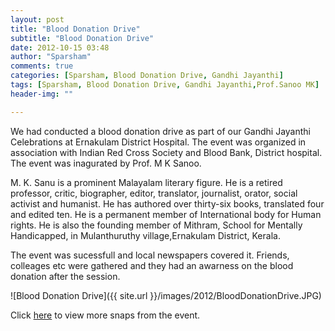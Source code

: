 ```yaml
---
layout: post
title: "Blood Donation Drive"
subtitle: "Blood Donation Drive"
date: 2012-10-15 03:48
author: "Sparsham"
comments: true
categories: [Sparsham, Blood Donation Drive, Gandhi Jayanthi]
tags: [Sparsham, Blood Donation Drive, Gandhi Jayanthi,Prof.Sanoo MK]
header-img: ""

---
```


We had conducted a blood donation drive as part of our Gandhi Jayanthi Celebrations at Ernakulam District Hospital. The event
was organized in association with Indian Red Cross Society and Blood Bank, District hospital. The event was inagurated by
Prof. M K Sanoo. 

M. K. Sanu is a prominent Malayalam literary figure. He is a retired professor, critic, biographer, editor, translator, 
journalist, orator, social activist and humanist. He has authored over thirty-six books, translated four and edited ten. 
He is a permanent member of International body for Human rights. He is also the founding member of Mithram, 
School for Mentally Handicapped, in Mulanthuruthy village,Ernakulam District, Kerala.

The event was sucessfull and local newspapers covered it. Friends, colleages etc were gathered and they had an awarness on the
blood donation after the session.

![Blood Donation Drive]({{ site.url }}/images/2012/BloodDonationDrive.JPG)


Click [here] to view more snaps from the event.

[here]: https://www.facebook.com/media/set/?set=ms.c.eJw9z8kNRDEIA9CORixm67~_xkSD~_x6dgcBACB0qzMKgfztMOTdXn8BBpK9B1lufUzbvTdjYa52~%3B~_7hnvle2~_CDrOzFfvvCYt9~%3B7lt280~_~%3Bb1Bft2bF7mea6fcH~%3Bff8B~_k2vXP5EwOd4~-.bps.a.450434225008305.117982.332391860145876&type=1



